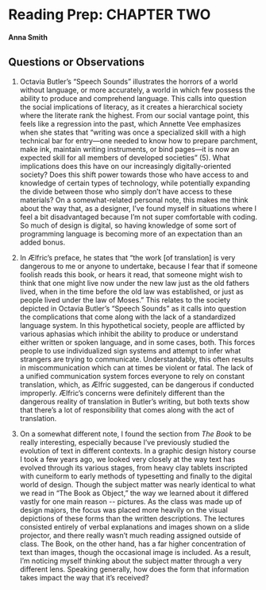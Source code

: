 # Reading Prep: CHAPTER TWO

#### Anna Smith

## Questions or Observations

1. Octavia Butler’s “Speech Sounds” illustrates the horrors of a world without language, or more accurately, a world in which few possess the ability to produce and comprehend language. This calls into question the social implications of literacy, as it creates a hierarchical society where the literate rank the highest. From our social vantage point, this feels like a regression into the past, which Annette Vee emphasizes when she states that “writing was once a specialized skill with a high technical bar for entry—one needed to know how to prepare parchment, make ink, maintain writing instruments, or bind pages—it is now an expected skill for all members of developed societies” (5). What implications does this have on our increasingly digitally-oriented society? Does this shift power towards those who have access to and knowledge of certain types of technology, while potentially expanding the divide between those who simply don’t have access to these materials? On a somewhat-related personal note, this makes me think about the way that, as a designer, I’ve found myself in situations where I feel a bit disadvantaged because I’m not super comfortable with coding. So much of design is digital, so having knowledge of some sort of programming language is becoming more of an expectation than an added bonus.

2. In Ælfric’s preface, he states that “the work [of translation] is very dangerous to me or anyone to undertake, because I fear that if someone foolish reads this book, or hears it read, that someone might wish to think that one might live now under the new law just as the old fathers lived, when in the time before the old law was established, or just as people lived under the law of Moses.” This relates to the society depicted in Octavia Butler’s “Speech Sounds” as it calls into question the complications that come along with the lack of a standardized language system. In this hypothetical society, people are afflicted by various aphasias which inhibit the ability to produce or understand either written or spoken language, and in some cases, both. This forces people to use individualized sign systems and attempt to  infer what strangers are trying to communicate. Understandably, this often results in miscommunication which can at times be violent or fatal. The lack of a unified communication system forces everyone to rely on constant translation, which, as Ælfric suggested, can be dangerous if conducted improperly. Ælfric’s concerns were definitely different than the dangerous reality of translation in Butler’s writing, but both texts show that there’s a lot of responsibility that comes along with the act of translation.

3. On a somewhat different note, I found the section from _The Book_ to be really interesting, especially because I’ve previously studied the evolution of text in different contexts. In a graphic design history course I took a few years ago, we looked very closely at the way text has evolved through its various stages, from heavy clay tablets inscripted with cuneiform to early methods of typesetting and finally to the digital world of design. Though the subject matter was nearly identical to what we read in “The Book as Object,” the way we learned about it differed vastly for one main reason -- pictures. As the class was made up of design majors, the focus was placed more heavily on the visual depictions of these forms than the written descriptions. The lectures consisted entirely of verbal explanations and images shown on a slide projector, and there really wasn’t much reading assigned outside of class. The Book, on the other hand, has a far higher concentration of text than images, though the occasional image is included. As a result, I’m noticing myself thinking about the subject matter through a very different lens. Speaking generally, how does the form that information takes impact the way that it’s received? 

